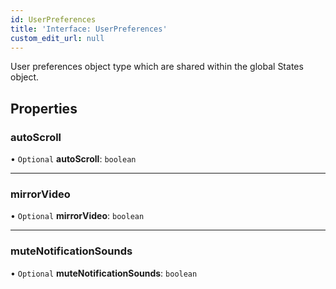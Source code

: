 ```yaml
---
id: UserPreferences
title: 'Interface: UserPreferences'
custom_edit_url: null
---
```


User preferences object type which are
shared within the global States object.

## Properties

### autoScroll

• `Optional` **autoScroll**: `boolean`

___

### mirrorVideo

• `Optional` **mirrorVideo**: `boolean`

___

### muteNotificationSounds

• `Optional` **muteNotificationSounds**: `boolean`


<head>
	<title>React Native UI Kit Interface: UserPreferences</title>
	<meta name="description" content="Harness the power of Dyte's React Native UIConfig Interface to customize and tailor the user interface of your React Native application.">
</head>
